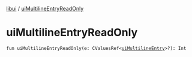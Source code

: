 [libui](README.md) / [uiMultilineEntryReadOnly](ui-multiline-entry-read-only.md)

# uiMultilineEntryReadOnly

`fun uiMultilineEntryReadOnly(e: CValuesRef<`[`uiMultilineEntry`](ui-multiline-entry.md)`>?): Int`
